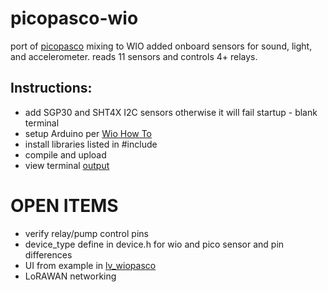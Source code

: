 # picopasco-wio
port of [picopasco](https://github.com/GrayHatGuy/picopasco) mixing to WIO added onboard sensors for sound, light, and accelerometer. reads 11 sensors and controls 4+ relays.

## Instructions:
- add SGP30 and SHT4X I2C sensors otherwise it will fail startup - blank terminal
- setup Arduino per [Wio How To](https://wiki.seeedstudio.com/Wio-Terminal-Getting-Started/)
- install libraries listed in #include 
- compile and upload
- view terminal [output](https://youtu.be/uyEobShH6yY)
 
# OPEN ITEMS

* verify relay/pump control pins
* device_type define in device.h for wio and pico sensor and pin differences
* UI from example in [lv_wiopasco](https://github.com/GrayHatGuy/lv_wiopasco)
* LoRAWAN networking


